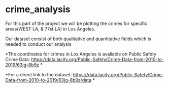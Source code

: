 # crime_analysis
For this part of the project we will be plotting the crimes for specific areas(WEST LA, & 77st LA) in Los Angeles.

Our dataset consist of both qualitative and quantitative fields which is needed to conduct our analysis

*The coordinates for crimes in Los Angeles is avaliable on Public Safety Crime Data: https://data.lacity.org/Public-Safety/Crime-Data-from-2010-to-2019/63jg-8b9z *

*For a direct link to the dataset: https://data.lacity.org/Public-Safety/Crime-Data-from-2010-to-2019/63jg-8b9z/data *
